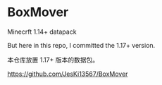 # BoxMover
Minecrft 1.14+ datapack

But here in this repo, I committed the 1.17+ version.

本仓库放置 1.17+ 版本的数据包。

https://github.com/JesKi13567/BoxMover